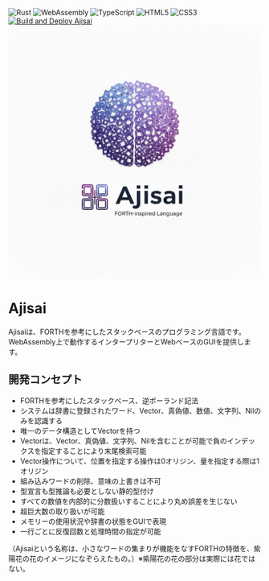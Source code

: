 ![Rust](https://img.shields.io/badge/Rust-000000?style=flat&logo=rust&logoColor=white)
![WebAssembly](https://img.shields.io/badge/WebAssembly-654FF0?style=flat&logo=webassembly&logoColor=white)
![TypeScript](https://img.shields.io/badge/TypeScript-3178C6?style=flat&logo=typescript&logoColor=white)
![HTML5](https://img.shields.io/badge/HTML5-E34F26?style=flat&logo=html5&logoColor=white)
![CSS3](https://img.shields.io/badge/CSS3-1572B6?style=flat&logo=css3&logoColor=white)
[![Build and Deploy Ajisai](https://github.com/masamoto1982/Ajisai/actions/workflows/build.yml/badge.svg)](https://github.com/masamoto1982/Ajisai/actions/workflows/build.yml)
![Ajisai Logo](public/images/ajisai-logo.png "Ajisai Programming Language Logo")
# Ajisai

Ajisaiは、FORTHを参考にしたスタックベースのプログラミング言語です。
WebAssembly上で動作するインタープリターとWebベースのGUIを提供します。

## 開発コンセプト
- FORTHを参考にしたスタックベース、逆ポーランド記法
- システムは辞書に登録されたワード、Vector、真偽値、数値、文字列、Nilのみを認識する
- 唯一のデータ構造としてVectorを持つ
- Vectorは、Vector、真偽値、文字列、Nilを含むことが可能で負のインデックスを指定することにより末尾検索可能
- Vector操作について、位置を指定する操作は0オリジン、量を指定する際は1オリジン
- 組み込みワードの削除、意味の上書きは不可
- 型宣言も型推論も必要としない静的型付け
- すべての数値を内部的に分数扱いすることにより丸め誤差を生じない
- 超巨大数の取り扱いが可能
- メモリーの使用状況や辞書の状態をGUIで表現
- 一行ごとに反復回数と処理時間の指定が可能

（Ajisaiという名称は、小さなワードの集まりが機能をなすFORTHの特徴を、紫陽花の花のイメージになぞらえたもの。）※紫陽花の花の部分は実際には花ではない。

